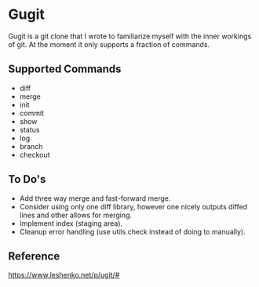 # Gugit
Gugit is a git clone that I wrote to familiarize myself with the inner workings of git.
At the moment it only supports a fraction of commands.

## Supported Commands
- diff
- merge
- init
- commit
- show
- status
- log
- branch
- checkout
## To Do's
- Add three way merge and fast-forward merge.
- Consider using only one diff library, however one nicely outputs diffed lines and other allows for merging.
- Implement index (staging area).
- Cleanup error handling (use utils.check instead of doing to manually).

## Reference
https://www.leshenko.net/p/ugit/#
